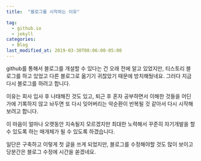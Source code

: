 ```yaml
---
title:  "블로그를 시작하는 이유"

tag:
  - github.io
  - jekyll
categories:
  - Blog
last_modified_at: 2019-03-30T08:06:00-05:00
---
```

github를 통해서 블로그를 개설할 수 있다는 건 오래 전에 알고 있었지만, 티스토리 블로그를 하고 있었고 다른 블로그로 옮기기 귀찮았기 때문에 방치해뒀네요. 그러다 지금 다시 블로그를 하려고 합니다.

이유는 회사 입사 후 나태해진 것도 있고, 퇴근 후 혼자 공부하면서 이해한 것들을 어딘가에 기록하지 않고 놔두면 또 다시 잊어버리는 악순환이 반복될 것 같아서 다시 시작해보려고 합니다. 

이 마음이 얼마나 오랫동안 지속될지 모르겠지만 최대한 노력해서 꾸준히 자기개발을 할 수 있도록 하는 매개체가 될 수 있도록 하겠습니다.

일단은 구축하고 이렇게 첫 글을 쓰게 되었지만, 블로그를 수정해야할 것도 많이 보이고 당분간은 블로그 수정에 시간을 쏟겠네요.